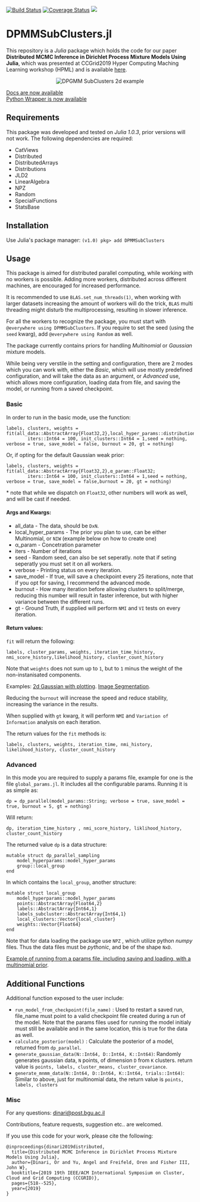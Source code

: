 [![Build Status](https://travis-ci.com/BGU-CS-VIL/DPMMSubClusters.jl.svg?branch=master)](https://travis-ci.com/BGU-CS-VIL/DPMMSubClusters.jl)
[![Coverage Status](https://coveralls.io/repos/github/dinarior/DPMMSubClusters.jl/badge.svg?branch=master)](https://coveralls.io/github/dinarior/DPMMSubClusters.jl?branch=master)
[![](https://img.shields.io/badge/docs-stable-blue.svg)](https://bgu-cs-vil.github.io/DPMMSubClusters.jl/latest/)


# DPMMSubClusters.jl
This repository is a *Julia* package which holds the code for our paper **Distributed MCMC Inference in Dirichlet Process Mixture Models Using Julia**, which was presented at CCGrid2019 Hyper Computing Maching Learning workshop (HPML) and is available [here](https://www.cs.bgu.ac.il/~dinari/papers/dpmm_hpml2019.pdf).<br>
<p align="center">
<img src="https://www.cs.bgu.ac.il/~dinari/images/clusters_low_slow.gif" alt="DPGMM SubClusters 2d example">
</p>


[Docs are now available](https://bgu-cs-vil.github.io/DPMMSubClusters.jl/stable/) <br>
[Python Wrapper is now available](https://github.com/BGU-CS-VIL/dpmmpython)

## Requirements
This package was developed and tested on *Julia 1.0.3*, prior versions will not work.
The following dependencies are required:
- CatViews
- Distributed
- DistributedArrays
- Distributions
- JLD2
- LinearAlgebra
- NPZ
- Random
- SpecialFunctions
- StatsBase


## Installation

Use Julia's package manager:
`(v1.0) pkg> add DPMMSubClusters`

## Usage

This package is aimed for distributed parallel computing, while working with no workers is possible. Adding more workers, distributed across different machines, are encouraged for increased performance.

It is recommended to use `BLAS.set_num_threads(1)`, when working with larger datasets increasing the amount of workers will do the trick, `BLAS` multi threading might disturb the multiprocessing, resulting in slower inference.

For all the workers to recognize the package, you must start with `@everywhere using DPMMSubClusters`. If you require to set the seed (using the `seed` kwarg), add `@everywhere using Random` as well.

The package currently contains priors for handling *Multinomial* or *Gaussian* mixture models.

While being very verstile in the setting and configuration, there are 2 modes which you can work with, either the *Basic*, which will use mostly predefined configuration, and will take the data as an argument, or *Advanced* use, which allows more configuration, loading data from file, and saving the model, or running from a saved checkpoint.

### Basic
In order to run in the basic mode, use the function:
```
labels, clusters, weights = fit(all_data::AbstractArray{Float32,2},local_hyper_params::distribution_hyper_params,α_param::Float32;
        iters::Int64 = 100, init_clusters::Int64 = 1,seed = nothing, verbose = true, save_model = false, burnout = 20, gt = nothing)
```

Or, if opting for the default Gaussian weak prior:
```
labels, clusters, weights = fit(all_data::AbstractArray{Float32,2},α_param::Float32;
        iters::Int64 = 100, init_clusters::Int64 = 1,seed = nothing, verbose = true, save_model = false,burnout = 20, gt = nothing)
```
\* note that while we dispatch on `Float32`, other numbers will work as well, and will be cast if needed.

#### Args and Kwargs:

* all_data - The data, should be `DxN`.
* local_hyper_params - The prior you plan to use, can be either Multinomial, or `NIW` (example below on how to create one)
* α_param - Concetration parameter
* iters - Number of iterations
* seed - Random seed, can also be set seperatly. note that if seting seperatly you must set it on all workers.
* verbose - Printing status on every iteration.
* save_model - If true, will save a checkpoint every 25 iterations, note that if you opt for saving, I recommend the advanced mode.
* burnout - How many iteration before allowing clusters to split/merge, reducing this number will result in faster inference, but with higher variance between the different runs.
* gt - Ground Truth, if supplied will perform `NMI` and `VI` tests on every iteration.

#### Return values:

`fit` will return the following:
```
labels, cluster_params, weights, iteration_time_history, nmi_score_history,likelihood_history, cluster_count_history
```
Note that `weights` does not sum up to `1`, but to `1` minus the weight of the non-instanisated components.

Examples:
[2d Gaussian with plotting](https://nbviewer.jupyter.org/github/dinarior/DPMMSubClusters.jl/blob/master/examples/2d_gaussian/gaussian_2d.ipynb).
[Image Segmentation](https://nbviewer.jupyter.org/github/dinarior/DPMMSubClusters.jl/blob/master/examples/image_seg/dpgmm-superpixels.ipynb).

Reducing the `burnout` will increase the speed and reduce stability, increasing the variance in the results.

When supplied with `gt` kwarg, it will perform `NMI` and `Variation of Information` analysis on each iteration.

The return values for the `fit` methods is:

`labels, clusters, weights, iteration_time, nmi_history, likelihood_history, cluster_count_history`

### Advanced
In this mode you are required to supply a params file, example for one is the file `global_params.jl`.
It includes all the configurable params. Running it is as simple as:
```
dp = dp_parallel(model_params::String; verbose = true, save_model = true, burnout = 5, gt = nothing)
```
Will return:
```
dp, iteration_time_history , nmi_score_history, liklihood_history, cluster_count_history
```

The returned value `dp` is a data structure:
```
mutable struct dp_parallel_sampling
    model_hyperparams::model_hyper_params
    group::local_group
end
```
In which contains the `local_group`, another structure:
```
mutable struct local_group
    model_hyperparams::model_hyper_params
    points::AbstractArray{Float64,2}
    labels::AbstractArray{Int64,1}
    labels_subcluster::AbstractArray{Int64,1}
    local_clusters::Vector{local_cluster}
    weights::Vector{Float64}
end
```

Note that for data loading the package use `NPZ` , which utilize python *numpy* files. Thus the data files must be *pythonic*, and be of the shape `NxD`.

[Example of running from a params file, including saving and loading, with a multinomial prior](https://nbviewer.jupyter.org/github/dinarior/DPMMSubClusters.jl/blob/master/examples/save_load_model/save_load_example.ipynb).

## Additional Functions
Additional function exposed to the user include:

- `run_model_from_checkpoint(file_name)` : Used to restart a saved run, file_name must point to a valid checkpoint file created during a run of the model.  Note that the params files used for running the model initialy must still be available and in the same location, this is true for the data as well.
- `calculate_posterior(model)` : Calculate the posterior of a model, returned from `dp_parallel`.
- `generate_gaussian_data(N::Int64, D::Int64, K::Int64)`: Randomly generates gaussian data, `N` points, of dimension `D` from `K` clusters. return value is `points, labels, cluster_means, cluster_covariance`.
- `generate_mnmm_data(N::Int64, D::Int64, K::Int64, trials::Int64)`: Similar to above, just for multinomial data, the return value is `points, labels, clusters`

### Misc

For any questions: dinari@post.bgu.ac.il

Contributions, feature requests, suggestion etc.. are welcomed.

If you use this code for your work, please cite the following:

```
@inproceedings{dinari2019distributed,
  title={Distributed MCMC Inference in Dirichlet Process Mixture Models Using Julia},
  author={Dinari, Or and Yu, Angel and Freifeld, Oren and Fisher III, John W},
  booktitle={2019 19th IEEE/ACM International Symposium on Cluster, Cloud and Grid Computing (CCGRID)},
  pages={518--525},
  year={2019}
}
```
